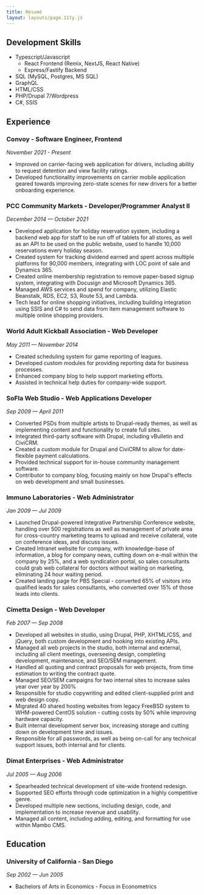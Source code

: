 ```yaml
---
title: Résumé
layout: layouts/page.11ty.js
---
```


## Development Skills

- Typescript/Javascript
  - React Frontend (Remix, NextJS, React Native)
  - Express/Fastify Backend
- SQL (MySQL, Postgres, MS SQL)
- GraphQL
- HTML/CSS
- PHP/Drupal 7/Wordpress
- C#, SSIS

## Experience

### Convoy - Software Engineer, Frontend

_November 2021 - Present_

- Improved on carrier-facing web application for drivers, including ability to request detention and view facility ratings.
- Developed functionality improvements on carrier mobile application geared towards improving zero-state scenes for new drivers for a better onboarding experience.

### PCC Community Markets - Developer/Programmer Analyst II

_December 2014 — October 2021_

- Developed application for holiday reservation system, including a backend web app for staff to be run off of tablets for all stores, as well as an API to be used on the public website, used to handle 10,000 reservations every holiday season.
- Created system for tracking dividend earned and spent across multiple platforms for 90,000 members, integrating with LOC point of sale and Dynamics 365.
- Created online membership registration to remove paper-based signup system, integrating with Docusign and Microsoft Dynamics 365.
- Managed AWS services and spend for company, utilizing Elastic Beanstalk, RDS, EC2, S3, Route 53, and Lambda.
- Tech lead for online shopping initiatives, including building integration using SSIS and C# to send data from item management software to multiple online shopping providers.

### World Adult Kickball Association - Web Developer

_May 2011 — November 2014_

- Created scheduling system for game reporting of leagues.
- Developed custom modules for providing reporting data for business processes.
- Enhanced company blog to help support marketing efforts.
- Assisted in technical help duties for company-wide support.

### SoFla Web Studio - Web Applications Developer

_Sep 2009 — April 2011_

- Converted PSDs from multiple artists to Drupal-ready themes, as well as implementing content and functionality to create full sites.
- Integrated third-party software with Drupal, including vBulletin and CiviCRM.
- Created a custom module for Drupal and CiviCRM to allow for date-flexible payment calculations.
- Provided technical support for in-house community management software.
- Contributor to company blog, focusing mainly on how Drupal's effects on web development and small businesses.

### Immuno Laboratories - Web Administrator

_Jan 2009 — Jul 2009_

- Launched Drupal-powered Integrative Partnership Conference website, handling over 500 registrations as well as management of private area for cross-country marketing teams to upload and receive collateral, vote on conference ideas, and discuss issues.
- Created Intranet website for company, with knowledge-base of information, a blog for company news, cutting down on e-mail within the company by 25%, and a web syndication portal, so sales consultants could grab web collateral for doctors without waiting on marketing, eliminating 24 hour waiting period.
- Created landing page for PBS Special - converted 65% of visitors into qualified leads for sales consultants, who converted over 15% of those leads into clients.

### Cimetta Design - Web Developer

_Feb 2007 — Sep 2008_

- Developed all websites in studio, using Drupal, PHP, XHTML/CSS, and jQuery, both custom development and hooking into existing APIs.
- Managed all web projects in the studio, both internal and external, including all client meetings, overseeing design, completing development, maintenance, and SEO/SEM management.
- Handled all quoting and contract proposals for web projects, from time estimation to writing the contract quote.
- Managed SEO/SEM campaigns for two internal sites to increase sales year over year by 200%
- Responsible for studio copywriting and edited client-supplied print and web design copy.
- Migrated 40 shared hosting websites from legacy FreeBSD system to WHM-powered CentOS solution - cutting costs by 50% while improving hardware capacity.
- Built internal development server box, increasing storage and cutting down on development time and issues.
- Responsible for all passwords, as well as being on-call for any technical support issues, both internal and for clients.

### Dimat Enterprises - Web Administrator

_Jul 2005 — Aug 2006_

- Spearheaded technical development of site-wide frontend redesign.
- Supported SEO efforts through code optimization in a highly competitive genre.
- Developed multiple new sections, including design, code, and implementation to increase revenue and usability.
- Managed all content, including adding, editing, and formatting for use within Mambo CMS.

## Education

### University of California - San Diego

_Sep 2002 — Jun 2005_

- Bachelors of Arts in Economics - Focus in Econometrics
